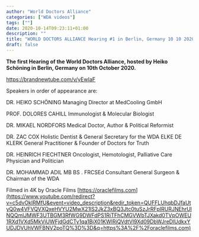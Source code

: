 ```yaml
---
author: "World Doctors Alliance"
categories: ["WDA videos"]
tags: [""]
date: 2020-10-14T09:23:11+01:00
description: ""
title: "WORLD DOCTORS ALLIANCE Hearing #1 in Berlin, Germany 10 10 2020"
draft: false
---
```


**The first Hearing of the World Doctors Alliance, hosted by Heiko Schöning in Berlin, Germany on 10th October 2020.**  

https://brandnewtube.com/v/yEwIaF

Speakers in order of appearance are:  

 DR. HEIKO SCHÖNING Managing Director at MedCooling GmbH   

PROF. DOLORES CAHILL Immunologist & Molecular Biologist  

 DR. MIKAEL NORDFORS Medical Doctor, Author & Political Reformist  

DR. ZAC COX Holistic Dentist & General Secretary for the WDA ELKE DE KLERK General Practitioner & Founder of Doctors for Truth  

DR. HEINRICH FIECHTNER Oncologist, Hemotologist, Palliative Care Physician and Politician   

DR. MOHAMMAD ADIL MB BS . FRCSEd Consultant General Surgeon & Chairman of the WDA   

Filmed in 4K by Oracle Films [https://oraclefilms.com](https://www.youtube.com/redirect?v=c5dvOkIRMfU&event=video_description&redir_token=QUFFLUhqbDJfaUtyQ0w4VFVQVXQxeHVYU2MwX21lS2JkZ3xBQ3Jtc0tuSzJrRFpIRURJNEhrUlNQQmlJMWF3UTBGM3RfWG9DWFdPS1RiTFhCMGVWbTJXakd0TVpOWEU1RXd1VXd5MkViUWFjdGdCTy1qa1BjX01KWlRiQVdtVl9Xd09DbWJreDlUdkxYUDJDVUhVWFBNV2poTQ%3D%3D&q=https%3A%2F%2Foraclefilms.com)  